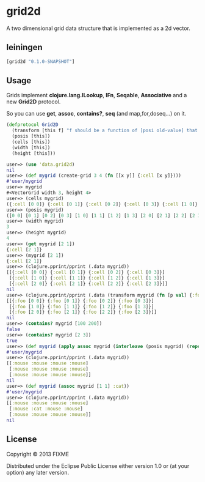 # grid2d

A two dimensional grid data structure that is implemented as a 2d vector.

## leiningen

```clojure
[grid2d "0.1.0-SNAPSHOT"]
```

## Usage

Grids implement **clojure.lang.ILookup**, **IFn**, **Seqable**, **Associative** and a new **Grid2D** protocol.

So you can use **get**, **assoc**, **contains?**, **seq** (and map,for,doseq...) on it.

``` clojure
(defprotocol Grid2D
  (transform [this f] "f should be a function of [posi old-value] that returns new-value.")
  (posis [this])
  (cells [this])
  (width [this])
  (height [this]))
```

``` clojure
user=> (use 'data.grid2d)
nil
user=> (def mygrid (create-grid 3 4 (fn [[x y]] {:cell [x y]})))
#'user/mygrid
user=> mygrid
#<VectorGrid width 3, height 4>
user=> (cells mygrid)
({:cell [0 0]} {:cell [0 1]} {:cell [0 2]} {:cell [0 3]} {:cell [1 0]} {:cell [1 1]} {:cell [1 2]} {:cell [1 3]} {:cell [2 0]} {:cell [2 1]} {:cell [2 2]} {:cell [2 3]})
user=> (posis mygrid)
([0 0] [0 1] [0 2] [0 3] [1 0] [1 1] [1 2] [1 3] [2 0] [2 1] [2 2] [2 3])
user=> (width mygrid)
3
user=> (height mygrid)
4
user=> (get mygrid [2 1])
{:cell [2 1]}
user=> (mygrid [2 1])
{:cell [2 1]}
user=> (clojure.pprint/pprint (.data mygrid))
[[{:cell [0 0]} {:cell [0 1]} {:cell [0 2]} {:cell [0 3]}]
 [{:cell [1 0]} {:cell [1 1]} {:cell [1 2]} {:cell [1 3]}]
 [{:cell [2 0]} {:cell [2 1]} {:cell [2 2]} {:cell [2 3]}]]
nil
user=> (clojure.pprint/pprint (.data (transform mygrid (fn [p val] {:foo p}))))
[[{:foo [0 0]} {:foo [0 1]} {:foo [0 2]} {:foo [0 3]}]
 [{:foo [1 0]} {:foo [1 1]} {:foo [1 2]} {:foo [1 3]}]
 [{:foo [2 0]} {:foo [2 1]} {:foo [2 2]} {:foo [2 3]}]]
nil
user=> (contains? mygrid [100 200])
false
user=> (contains? mygrid [2 3])
true
user=> (def mygrid (apply assoc mygrid (interleave (posis mygrid) (repeat :mouse))))
#'user/mygrid
user=> (clojure.pprint/pprint (.data mygrid))
[[:mouse :mouse :mouse :mouse]
 [:mouse :mouse :mouse :mouse]
 [:mouse :mouse :mouse :mouse]]
nil
user=> (def mygrid (assoc mygrid [1 1] :cat))
#'user/mygrid
user=> (clojure.pprint/pprint (.data mygrid))
[[:mouse :mouse :mouse :mouse]
 [:mouse :cat :mouse :mouse]
 [:mouse :mouse :mouse :mouse]]
nil
```

## License

Copyright © 2013 FIXME

Distributed under the Eclipse Public License either version 1.0 or (at
your option) any later version.
